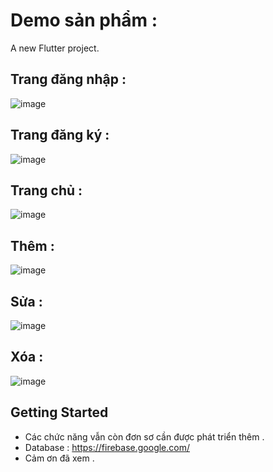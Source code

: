 # Demo sản phẩm :

A new Flutter project.

## Trang đăng nhập :
![image](https://github.com/user-attachments/assets/6e2875ca-3557-4415-996c-b57898e3f831)
## Trang đăng ký :
![image](https://github.com/user-attachments/assets/15b06226-2a5e-45e2-a043-c5720e7cabd9)
## Trang chủ :
![image](https://github.com/user-attachments/assets/96e31c2d-bb54-421b-ab6a-f2b22b65c5eb)
## Thêm :
![image](https://github.com/user-attachments/assets/136fa2a8-3120-4fdd-b804-74bf78d6eae2)
## Sửa :
![image](https://github.com/user-attachments/assets/d0cff1af-45f5-4d7a-b43a-236b131496e3)
## Xóa :
![image](https://github.com/user-attachments/assets/c685890b-1062-4ce8-bab5-8671d16eb608)
## Getting Started
- Các chức năng vẫn còn đơn sơ cần được phát triển thêm .
- Database : https://firebase.google.com/
- Cảm ơn đã xem .

